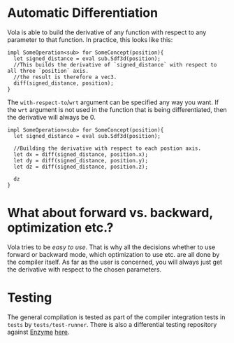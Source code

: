 

# Automatic Differentiation

Vola is able to build the derivative of any function with respect to any parameter to that function.
In practice, this looks like this:

```
impl SomeOperation<sub> for SomeConcept(position){
  let signed_distance = eval sub.Sdf3d(position);
  //This builds the derivative of `signed_distance` with respect to all three `position` axis.
  //the result is therefore a vec3.
  diff(signed_distance, position);
}
```

The `with-respect-to`/`wrt` argument can be specified any way you want. If the `wrt` argument is not used in the
function that is being differentiated, then the derivative will always be 0.


```
impl SomeOperation<sub> for SomeConcept(position){
  let signed_distance = eval sub.Sdf3d(position);

  //Building the derivative with respect to each postion axis.
  let dx = diff(signed_distance, position.x);
  let dy = diff(signed_distance, position.y);
  let dz = diff(signed_distance, position.z);

  dz
}
```

# What about forward vs. backward, optimization etc.?

Vola tries to be _easy to use_. That is why all the decisions whether to use forward or backward mode, which optimization to use etc. are all done by the compiler itself. As far as the user is concerned, you will always just get the derivative with respect to the chosen parameters.


# Testing

The general compilation is tested as part of the compiler integration tests in `tests` by `tests/test-runner`. There is also a differential testing repository against [Enzyme](https://enzyme.mit.edu/) [here](https://gitlab.com/tendsinmende/vola-tests).

